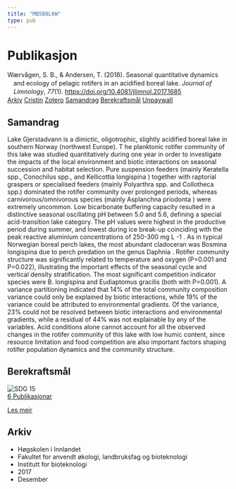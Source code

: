 ```yaml
---
title: "MB5B8L6W"
type: pub
---
```

<h1>Publikasjon</h1>
<article id="csl-bib-container-MB5B8L6W" class="csl-bib-container">
  <div class="csl-bib-body" style="line-height: 1.35; padding-left: 1em; text-indent:-1em;">
  <div class="csl-entry">W&#xE6;rv&#xE5;gen, S. B., &amp; Andersen, T. (2018). Seasonal quantitative dynamics and ecology of pelagic rotifers in an acidified boreal lake. <i>Journal of Limnology</i>, <i>77</i>(1). <a href="https://doi.org/10.4081/jlimnol.2017.1685">https://doi.org/10.4081/jlimnol.2017.1685</a></div>
</div>
  <div class="csl-bib-buttons">
    <a href="#taxonomy-article-MB5B8L6W" class="csl-bib-button">Arkiv</a>
    <a href="https://app.cristin.no/results/show.jsf?id=1523662" alt="Cristin URL" class="csl-bib-button">Cristin</a>
    <a href="http://zotero.org/groups/5402882/items/MB5B8L6W" alt="Zotero URL" class="csl-bib-button">Zotero</a>
    <a href="#abstract-article-MB5B8L6W" class="csl-bib-button">Samandrag</a>
    <a href="#sdg-article-MB5B8L6W" class="csl-bib-button">Berekraftsmål</a>
    <a href="https://www.jlimnol.it/index.php/jlimnol/article/download/jlimnol.2017.1685/1365" class="csl-bib-button">Unpaywall</a>
  </div>
  <div id="csl-bib-meta-container-MB5B8L6W"></div>
</article>
<div id="csl-bib-meta-MB5B8L6W" class="csl-bib-meta">
  <article id="abstract-article-MB5B8L6W" class="abstract-article">
    <h1>Samandrag</h1>
    Lake Gjerstadvann is a dimictic, oligotrophic, slightly acidified boreal lake in southern Norway (northwest Europe). T he planktonic rotifer community of this lake was studied quantitatively during one year in order to investigate the impacts of the local environment and biotic interactions on seasonal succession and habitat selection. Pure suspension feeders (mainly Keratella spp., Conochilus spp., and Kellicottia longispina ) together with raptorial graspers or specialised feeders (mainly Polyarthra spp. and Collotheca spp.) dominated the rotifer community over prolonged periods, whereas carnivorous/omnivorous species (mainly Asplanchna priodonta ) were extremely uncommon. Low bicarbonate buffering capacity resulted in a distinctive seasonal oscillating pH between 5.0 and 5.6, defining a special acid-transition lake category. The pH values were highest in the productive period during summer, and lowest during ice break-up coinciding with the peak reactive aluminium concentrations of 250-300 mg L -1 . As in typical Norwegian boreal perch lakes, the most abundant cladoceran was Bosmina longispina due to perch predation on the genus Daphnia . Rotifer community structure was significantly related to temperature and oxygen (P=0.001 and P=0.022), illustrating the important effects of the seasonal cycle and vertical density stratification. The most significant competition indicator species were B. longispina and Eudiaptomus gracilis (both with P=0.001). A variance partitioning indicated that 14% of the total community composition variance could only be explained by biotic interactions, while 19% of the variance could be attributed to environmental gradients. Of the variance, 23% could not be resolved between biotic interactions and environmental gradients, while a residual of 44% was not explainable by any of the variables. Acid conditions alone cannot account for all the observed changes in the rotifer community of this lake with low humic content, since resource limitation and food competition are also important factors shaping rotifer population dynamics and the community structure.
  </article>
  <article id="sdg-article-MB5B8L6W" class="sdg-article">
    <h1>Berekraftsmål</h1>
    <div class="sdg-container"><div id="sdg15" class="sdg"> <img src="{{< params subfolder >}}images/sdg/sdg15_no.png" class="image" alt="SDG 15"> <div class="sdg-overlay"> <a href="{{< params subfolder >}}no/archive/?sdg=15#archive" class="sdg-publication-count"><span>6</span> Publikasjonar</a> <p><a href="NA" class="sdg-read-more">Les meir</a></p> </div> </div></div>
  </article>
  <article id="taxonomy-article-MB5B8L6W" class="taxonomy-article">
    <h1>Arkiv</h1>
    <ul>
      <li>Høgskolen i Innlandet</li>
      <li>Fakultet for anvendt økologi, landbruksfag og bioteknologi</li>
      <li>Institutt for bioteknologi</li>
      <li>2017</li>
      <li>Desember</li>
    </ul>
  </article>
</div>
